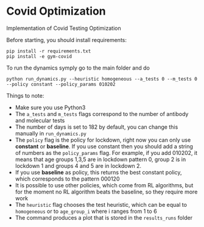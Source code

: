 # Covid Optimization

Implementation of Covid Testing Optimization

Before starting, you should install requirements:
```
pip install -r requirements.txt
pip install -e gym-covid

```
To run the dynamics symply go to the main folder and do

```
python run_dynamics.py --heuristic homogeneous --a_tests 0 --m_tests 0 --policy constant --policy_params 010202
```

Things to note:
* Make sure you use Python3
* The ```a_tests``` and ```m_tests``` flags correspond to the number of antibody and molecular tests
* The number of days is set to 182 by default, you can change this manually in ```run_dynamics.py```
* The ```policy``` flag is the policy for lockdown, right now you can only use **constant** or **baseline**. If you use constant then you should add a string of numbers as the ```policy_params``` flag. For example, if you add 010202, it means that age groups 1,3,5 are in lockdown pattern 0, group 2 is in lockdown 1 and groups 4 and 5 are in lockdown 2.
* If you use **baseline** as policy, this returns the best constant policy, which corresponds to the pattern 000120
* It is possible to use other policies, which come from RL algorithms, but for the moment no RL algorithm beats the baseline, so they require more work
* The ```heuristic``` flag chooses the test heuristic, which can be equal to ```homogeneous``` or to ```age_group_i``` where i ranges from 1 to 6
* The command produces a plot that is stored in the ```results_runs``` folder
